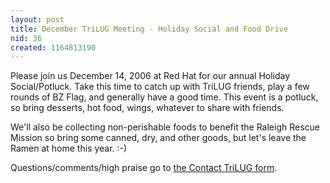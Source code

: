 ```yaml
---
layout: post
title: December TriLUG Meeting - Holiday Social and Food Drive
nid: 36
created: 1164813190
---
```

Please join us December 14, 2006 at Red Hat for our annual Holiday Social/Potluck.  Take this time to catch up with TriLUG friends, play a few rounds of BZ Flag, and generally have a good time.  This event is a potluck, so bring desserts, hot food, wings, whatever to share with friends.

We'll also be collecting non-perishable foods to benefit the Raleigh Rescue Mission so bring some canned, dry, and other goods, but let's leave the Ramen at home this year. :-)

Questions/comments/high praise go to <a href="http://www.trilug.org/?q=node/43">the Contact TriLUG form</a>.
